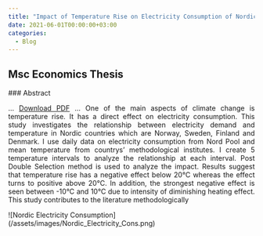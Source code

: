 ```yaml
---
title: "Impact of Temperature Rise on Electricity Consumption of Nordic Countries"
date: 2021-06-01T00:00:00+03:00
categories:
  - Blog
---
```


## Msc Economics Thesis 
<div style="text-align: justify;">
### Abstract

...
[Download PDF](/assets/images/Thesis_Mehmet_Korkut.pdf)
...
One of the main aspects of climate change is temperature rise. It has a direct effect on
electricity consumption. This study investigates the relationship between electricity demand
and temperature in Nordic countries which are Norway, Sweden, Finland and Denmark. I use
daily data on electricity consumption from Nord Pool and mean temperature from countrys’
methodological institutes. I create 5 temperature intervals to analyze the relationship at each
interval. Post Double Selection method is used to analyze the impact. Results suggest that
temperature rise has a negative effect below 20°C whereas the effect turns to positive above
20°C. In addition, the strongest negative effect is seen between -10°C and 10°C due to intensity
of diminishing heating effect. This study contributes to the literature methodologically
</div>
![Nordic Electricity Consumption](/assets/images/Nordic_Electricity_Cons.png)

